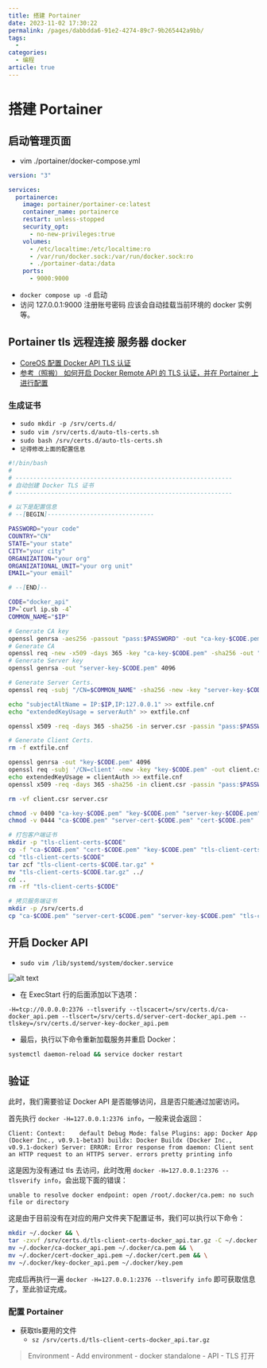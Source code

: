 ```yaml
---
title: 搭建 Portainer
date: 2023-11-02 17:30:22
permalink: /pages/dabbdda6-91e2-4274-89c7-9b265442a9bb/
tags:
  - 
categories:
  - 编程
article: true
---
```


# 搭建 Portainer

## 启动管理页面

- vim ./portainer/docker-compose.yml

```yaml
version: "3"

services:
  portainerce:
    image: portainer/portainer-ce:latest
    container_name: portainerce
    restart: unless-stopped
    security_opt:
      - no-new-privileges:true
    volumes:
      - /etc/localtime:/etc/localtime:ro
      - /var/run/docker.sock:/var/run/docker.sock:ro
      - ./portainer-data:/data
    ports:
      - 9000:9000
```

- `docker compose up -d` 启动
- 访问 127.0.0.1:9000 注册账号密码 应该会自动挂载当前环境的 docker 实例等。

## Portainer tls 远程连接 服务器 docker

- [CoreOS 配置 Docker API TLS 认证](https://cloud.tencent.com/developer/article/1335560)
- [参考（照搬） 如何开启 Docker Remote API 的 TLS 认证，并在 Portainer 上进行配置](https://www.xukecheng.tech/how-to-enable-tls-authentication-for-docker-remote-api)

### 生成证书

- `sudo mkdir -p /srv/certs.d/`
- `sudo vim /srv/certs.d/auto-tls-certs.sh`
- `sudo bash /srv/certs.d/auto-tls-certs.sh`
- `记得修改上面的配置信息`

```bash
#!/bin/bash
# 
# -------------------------------------------------------------
# 自动创建 Docker TLS 证书
# -------------------------------------------------------------

# 以下是配置信息
# --[BEGIN]------------------------------

PASSWORD="your code"
COUNTRY="CN"
STATE="your state"
CITY="your city"
ORGANIZATION="your org"
ORGANIZATIONAL_UNIT="your org unit"
EMAIL="your email"

# --[END]--

CODE="docker_api"
IP=`curl ip.sb -4`
COMMON_NAME="$IP"

# Generate CA key
openssl genrsa -aes256 -passout "pass:$PASSWORD" -out "ca-key-$CODE.pem" 4096
# Generate CA
openssl req -new -x509 -days 365 -key "ca-key-$CODE.pem" -sha256 -out "ca-$CODE.pem" -passin "pass:$PASSWORD" -subj "/C=$COUNTRY/ST=$STATE/L=$CITY/O=$ORGANIZATION/OU=$ORGANIZATIONAL_UNIT/CN=$COMMON_NAME/emailAddress=$EMAIL"
# Generate Server key
openssl genrsa -out "server-key-$CODE.pem" 4096

# Generate Server Certs.
openssl req -subj "/CN=$COMMON_NAME" -sha256 -new -key "server-key-$CODE.pem" -out server.csr

echo "subjectAltName = IP:$IP,IP:127.0.0.1" >> extfile.cnf
echo "extendedKeyUsage = serverAuth" >> extfile.cnf

openssl x509 -req -days 365 -sha256 -in server.csr -passin "pass:$PASSWORD" -CA "ca-$CODE.pem" -CAkey "ca-key-$CODE.pem" -CAcreateserial -out "server-cert-$CODE.pem" -extfile extfile.cnf

# Generate Client Certs.
rm -f extfile.cnf

openssl genrsa -out "key-$CODE.pem" 4096
openssl req -subj '/CN=client' -new -key "key-$CODE.pem" -out client.csr
echo extendedKeyUsage = clientAuth >> extfile.cnf
openssl x509 -req -days 365 -sha256 -in client.csr -passin "pass:$PASSWORD" -CA "ca-$CODE.pem" -CAkey "ca-key-$CODE.pem" -CAcreateserial -out "cert-$CODE.pem" -extfile extfile.cnf

rm -vf client.csr server.csr

chmod -v 0400 "ca-key-$CODE.pem" "key-$CODE.pem" "server-key-$CODE.pem"
chmod -v 0444 "ca-$CODE.pem" "server-cert-$CODE.pem" "cert-$CODE.pem"

# 打包客户端证书
mkdir -p "tls-client-certs-$CODE"
cp -f "ca-$CODE.pem" "cert-$CODE.pem" "key-$CODE.pem" "tls-client-certs-$CODE/"
cd "tls-client-certs-$CODE"
tar zcf "tls-client-certs-$CODE.tar.gz" *
mv "tls-client-certs-$CODE.tar.gz" ../
cd ..
rm -rf "tls-client-certs-$CODE"

# 拷贝服务端证书
mkdir -p /srv/certs.d
cp "ca-$CODE.pem" "server-cert-$CODE.pem" "server-key-$CODE.pem" "tls-client-certs-$CODE.tar.gz" /srv/certs.d/
```

## 开启 Docker API

- `sudo vim /lib/systemd/system/docker.service`

![alt text](https://www.notion.so/image/https%3A%2F%2Fs3-us-west-2.amazonaws.com%2Fsecure.notion-static.com%2Fefca8e37-c9f0-4c91-927c-eba88efd07a8%2FUntitled.png?table=block&id=a348ded6-ee3f-4d5c-b821-4bae2f30df34&cache=v2)

- 在 ExecStart 行的后面添加以下选项：

```text
-H=tcp://0.0.0.0:2376 --tlsverify --tlscacert=/srv/certs.d/ca-docker_api.pem --tlscert=/srv/certs.d/server-cert-docker_api.pem --tlskey=/srv/certs.d/server-key-docker_api.pem
```

- 最后，执行以下命令重新加载服务并重启 Docker：

```bash
systemctl daemon-reload && service docker restart
```

## 验证

此时，我们需要验证 Docker API 是否能够访问，且是否只能通过加密访问。

首先执行 `docker -H=127.0.0.1:2376 info`，一般来说会返回：

```text
Client: Context:    default Debug Mode: false Plugins: app: Docker App (Docker Inc., v0.9.1-beta3) buildx: Docker Buildx (Docker Inc., v0.9.1-docker) Server: ERROR: Error response from daemon: Client sent an HTTP request to an HTTPS server. errors pretty printing info
```

这是因为没有通过 tls 去访问，此时改用 `docker -H=127.0.0.1:2376 --tlsverify info`，会出现下面的错误：

```text
unable to resolve docker endpoint: open /root/.docker/ca.pem: no such file or directory
```

这是由于目前没有在对应的用户文件夹下配置证书，我们可以执行以下命令：

```bash
mkdir ~/.docker && \
tar -zxvf /srv/certs.d/tls-client-certs-docker_api.tar.gz -C ~/.docker && \
mv ~/.docker/ca-docker_api.pem ~/.docker/ca.pem && \
mv ~/.docker/cert-docker_api.pem ~/.docker/cert.pem && \
mv ~/.docker/key-docker_api.pem ~/.docker/key.pem
```

完成后再执行一遍 `docker -H=127.0.0.1:2376 --tlsverify info` 即可获取信息了，至此验证完成。

### 配置 Portainer

- 获取tls要用的文件
  - `sz /srv/certs.d/tls-client-certs-docker_api.tar.gz`

> Environment - Add environment - docker standalone - API - TLS 打开
